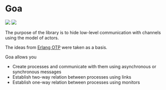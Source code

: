 # Goa

[![][go-report-svg]][go-report-url] [![][travis-svg]][travis-url]

The purpose of the library is to hide low-level communication with channels using the model of actors.

The ideas from [Erlang OTP] were taken as a basis.

Goa allows you

  - Create processes and communicate with them using asynchronous or synchronous messages
  - Establish two-way relation between processes using links
  - Establish one-way relation between processes using monitors


  [Erlang OTP]: http://www.erlang.org

  [go-report-url]: https://goreportcard.com/report/github.com/tdx/goa
  [go-report-svg]: https://goreportcard.com/badge/github.com/tdx/goa

  [travis-url]: https://travis-ci.org/tdx/goa
  [travis-svg]: https://travis-ci.org/tdx/goa.svg?branch=master